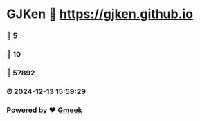 # GJKen :link: https://gjken.github.io 
### :page_facing_up: [5](https://gjken.github.io/tag.html) 
### :speech_balloon: 10 
### :hibiscus: 57892 
### :alarm_clock: 2024-12-13 15:59:29 
### Powered by :heart: [Gmeek](https://github.com/Meekdai/Gmeek)
